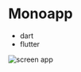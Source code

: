 # Monoapp

  * dart
  * flutter

![screen app](https://www.uplooder.net/img/image/72/4cb017ac0a888b372b0bed61323c5873/cover.png)
